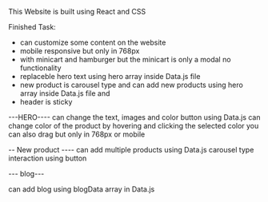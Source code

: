 This Website is built using React and CSS

Finished Task:

- can customize some content on the website
- mobile responsive but only in 768px
- with minicart and hamburger but the minicart is only a modal no functionality
- replaceble hero text using hero array inside Data.js file
- new product is carousel type and can add new products using hero array inside Data.js file and
- header is sticky

---HERO----
can change the text, images and color button using Data.js
can change color of the product by hovering and clicking the selected color
you can also drag but only in 768px or mobile

-- New product ----
can add multiple products using Data.js
carousel type interaction using button

--- blog---

can add blog using blogData array in Data.js
